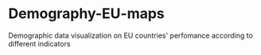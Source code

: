 # Demography-EU-maps
Demographic data visualization on EU countries' perfomance according to different indicators
